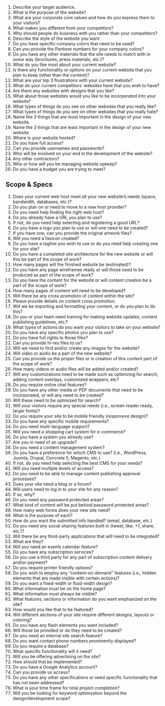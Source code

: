 1. Describe your target audience.
2. What is the purpose of the website?
3. What are your corporate core values and how do you express them to your visitors?
4. What makes you different from your competitors?
5. Why should people do business with you rather than your competitors?
6. Describe the style of the website you want
7. Do you have specific company colors that need to be used?
8. Can you provide the Pantone numbers for your company colors?
9. Do you have any other materials that the site needs to match with in some way (brochures, press materials, etc.)?
10. What do you like most about your current website?
11. Is there any functionality or options on your current website that you plan to keep (other than the content)?
12. What are your top 3 frustrations with your current website?
13. What do your current competitors’ websites have that you wish to have?
14. Are there any websites with designs that you like?
15. What about those websites would you like to be incorporated into your website?
16. What types of things do you see on other websites that you really like?
17. What types of things do you see on other websites that you really hate?
18. Name the 3 things that are most important in the design of your new website.
19. Name the 3 things that are least important in the design of your new website.
20. Where is your website hosted?
21. Do you have full access?
22. Can you provide usernames and passwords?
23. Who will be involved on your end in the development of the website?
24. Any other contractors?
25. Who or how will you be managing website upkeep?
26. Do you have a budget you are trying to meet?

## Scope & Specs

1. Does your current web host meet all your new website’s needs (space, bandwidth, databases, etc.)?
2. Do you plan on or need to move to a new host provider?
3. Do you need help finding the right web host?
4. Do you already have a URL you plan to use?
5. If not, do you need help selecting and registering a good URL?
6. Do you have a logo you plan to use or will one need to be created?
7. If you have one, can you provide the original artwork files?
8. Will you need a favicon created?
9. Do you have a tagline you wish to use or do you need help creating one for your site?
10. Do you have a completed site architecture for the new website or will this be part of the scope of work?
11. How many pages will the finished website be (estimated)?
12. Do you have any page wireframes ready or will those need to be produced as part of the scope of work?
13. Do you have the content for the website or will content creation be a part of the scope of work?
14. How many pages of content will need to be developed?
15. Will there be any cross promotion of content within the site?
16. Please provide details on content cross promotion.
17. Will we be importing and formatting your content, or do you plan to do this?
18. Do you or your team need training for making website updates, content publishing guidelines, etc.?
19. What types of actions do you want your visitors to take on your website?
20. Do you have any specific photos you plan to use?
21. Do you have full rights to those files?
22. Can you provide hi-res files to us?
23. Will we need to find and/or create any images for the website?
24. Will video or audio be a part of the new website?
25. Can you provide us the proper files or is creation of this content part of the scope of work?
26. How many videos or audio files will be added and/or created?
27. Will any customizations need to be made such as optimizing for search, adding content overlays, customized wrappers, etc?
28. Do you require online chat features?
29. Do you have any other media or PDF documents that need to be incorporated, or will any need to be created?
30. Will these need to be optimized for search?
31. Will your visitors require any special needs (i.e., screen reader ready, larger fonts)?
32. Do you require your site to be mobile friendly (responsive design)?
33. Do you have any specific mobile requirements?
34. Do you need multi-language support?
35. Will you need a shopping cart system for e-commerce?
36. Do you have a system you already use?
37. Are you in need of an upgrade?
38. Do you need a content management system?
39. Do you have a preference for which CMS to use? (i.e., WordPress, Joomla, Drupal, Concrete 5, Magento, etc.)
40. If not, do you need help selecting the best CMS for your needs?
41. Will you need multiple levels of access?
42. Do you need to be able to manage content publishing approval processes?
43. Does your site need a blog or a forum?
44. Will users need to log in to your site for any reason?
45. If so, why?
46. Do you need any password protected areas?
47. What kind of content will be put behind password protected areas?
48. How many web forms does your new site need?
49. What is the purpose of each?
50. How do you want the submitted info handled? (email, database, etc.)
51. Do you need any social sharing features built in (tweet, like, +1, share, etc.)?
52. Will there be any third-party applications that will need to be integrated?
53. What are they?
54. Will you need an events calendar feature?
55. Do you have any subscription services?
56. Do you use a third party for any part of subscription content delivery and/or payment?
57. Do you require printer friendly options?
58. Do you wish to employ any “content-on-demand” features (i.e., hidden elements that are made visible with certain actions)?
59. Do you want a fixed-width or fluid-width design?
60. What information must be on the home page?
61. What information must always be visible?
62. What features, sections or information do you want emphasized on the site?
63. How would you like that to be featured?
64. Will different sections of your site require different designs, layouts or coloring?
65. Do you have any flash elements you want included?
66. Will those be provided or do they need to be created?
67. Do you need an internal site search feature?
68. Do you want contact phone numbers prominently displayed?
69. Do you require a database?
70. What specific functionality will it need?
71. Will you be offering advertising on the site?
72. How should that be implemented?
73. Do you have a Google Analytics account?
74. Can you provide us access?
75. Do you have any other specifications or need specific functionality that has not been addressed?
76. What is your time frame for total project completion?
77. Will you be looking for keyword optimization beyond the design/development scope?

